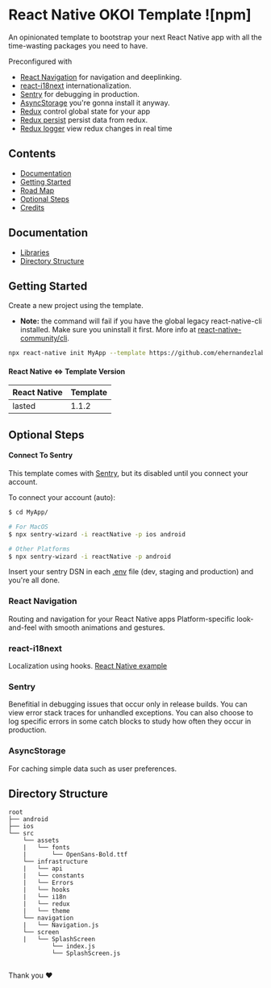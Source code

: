 # React Native OKOI Template ![npm]

An opinionated template to bootstrap your next React Native app with all the time-wasting packages you need to have.

Preconfigured with

- [React Navigation](https://reactnavigation.org/) for navigation and deeplinking.
- [react-i18next](https://github.com/i18next/react-i18next) internationalization.
- [Sentry](https://github.com/getsentry/sentry-react-native) for debugging in production.
- [AsyncStorage](https://github.com/react-native-community/async-storage) you're gonna install it anyway.
- [Redux](https://es.redux.js.org/) control global state for your app
- [Redux persist](https://github.com/rt2zz/redux-persist.git) persist data from redux.
- [Redux logger](https://github.com/LogRocket/redux-logger#install) view redux changes in real time


## Contents

- [Documentation](#documentation)
- [Getting Started](#getting-started)
- [Road Map](#road-map)
- [Optional Steps](#optional-steps)
- [Credits](#credits)

## Documentation

- [Libraries](#libraries)
- [Directory Structure](#directory-structure)

## Getting Started

Create a new project using the template.

- **Note:** the command will fail if you have the global legacy react-native-cli installed. Make sure you uninstall it first. More info at [react-native-community/cli](https://github.com/react-native-community/cli#about).

```bash
npx react-native init MyApp --template https://github.com/ehernandezlabelgrup/react-native-okoi-template.git
```

#### React Native <=> Template Version

| React Native | Template |
| ------------ | -------- |
| lasted       | 1.1.2    |

## Optional Steps

#### Connect To Sentry

This template comes with [Sentry](https://github.com/getsentry/sentry-react-native), but its disabled until you connect your account.

To connect your account (auto):

```bash
$ cd MyApp/

# For MacOS
$ npx sentry-wizard -i reactNative -p ios android

# Other Platforms
$ npx sentry-wizard -i reactNative -p android
```

Insert your sentry DSN in each [.env](https://github.com/osamaq/react-native-template/blob/ed37c213eacf0681c4f50f959bad170d46be0ed7/template/.env.prod#L5) file (dev, staging and production) and you're all done.

### React Navigation

Routing and navigation for your React Native apps Platform-specific look-and-feel with smooth animations and gestures.

### react-i18next

Localization using hooks. [React Native example](https://github.com/i18next/react-i18next/tree/master/example/react-native)

### Sentry

Benefitial in debugging issues that occur only in release builds. You can view error stack traces for unhandled exceptions. You can also choose to log specific errors in some catch blocks to study how often they occur in production.

### AsyncStorage

For caching simple data such as user preferences.

## Directory Structure

```
root
├── android
├── ios
└── src
    └── assets
    |   └── fonts
    |       └── OpenSans-Bold.ttf
    └── infrastructure
    |   └── api
    |   └── constants
    |   └── Errors
    |   └── hooks
    |   └── i18n
    |   └── redux
    |   └── theme
    └── navigation
    |   └── Navigation.js
    └── screen
    |   └── SplashScreen
            └── index.js
            └── SplashScreen.js
    
```
Thank you ❤️
